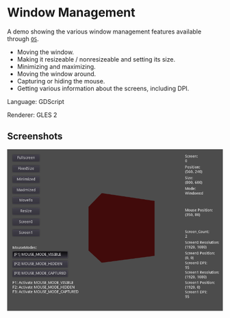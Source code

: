 # Window Management

A demo showing the various window management features available through
[`OS`](https://docs.godotengine.org/en/latest/classes/class_os.html).

- Moving the window.
- Making it resizeable / nonresizeable and setting its size.
- Minimizing and maximizing.
- Moving the window around.
- Capturing or hiding the mouse.
- Getting various information about the screens, including DPI. 

Language: GDScript

Renderer: GLES 2

## Screenshots

![Screenshot](screenshots/window.png)
